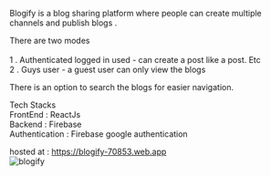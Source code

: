 
Blogify is a blog sharing platform where people can create multiple channels and publish blogs .

There are two modes </br></br>
1 . Authenticated logged in used - can create a post like a post. Etc </br>
                        2 . Guys user - a guest user can only view the blogs

There is an option to search the blogs for easier navigation.

Tech Stacks </br>
FrontEnd : ReactJs </br>
Backend : Firebase </br>
Authentication : Firebase google authentication </br>

hosted at : https://blogify-70853.web.app </br>
![blogify](https://user-images.githubusercontent.com/73175408/185498851-db4543b4-1225-415f-86bd-bc940f573804.gif)
